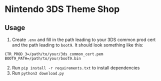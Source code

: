 # Nintendo 3DS Theme Shop

## Usage

1. Create `.env` and fill in the path leading to your 3DS common prod cert and the path leading to `boot9`. It should look something like this:

```
CTR_PROD_3=/path/to/your/3ds_common_cert.pem
BOOT9_PATH=/path/to/your/boot9.bin
```
2. Run `pip install -r requirements.txt` to install dependencies
3. Run `python3 download.py`
